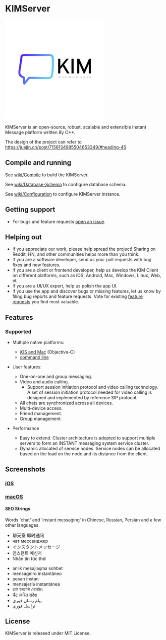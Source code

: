 # KIMServer
<img src="docs/logo.svg" height=320>

KIMServer is an open-source, robust, scalable and extensible Instant Message platform written By C++.

The design of the project can refer to https://juejin.cn/post/7156134985504653349/#heading-45

## Compile and running

See [wiki/Compile](https://github.com/taroyuyu/KIMServer/wiki/Compile) to build the KIMServer.

See [wiki/Database-Schema](https://github.com/taroyuyu/KIMServer/wiki/Database-Schema) to configure database schema.

See [wiki/Configuration](https://github.com/taroyuyu/KIMServer/wiki/Configuration) to configure KIMServer instance.

## Getting support

* For bugs and feature requests [open an issue](https://github.com/taroyuyu/KIMServer/issues/new/choose).

## Helping out

* If you appreciate our work, please help spread the project! Sharing on Reddit, HN, and other communities helps more than you think.
* If you are a software developer, send us your pull requests with bug fixes and new features.
* If you are a client or frontend developer, help us develop the KIM Client on different platforms, such as iOS, Android, Mac, Windows, Linux, Web, et.
* If you are a UI/UX expert, help us polish the app UI.
* If you use the app and discover bugs or missing features, let us know by filing bug reports and feature requests. Vote for existing [feature requests](https://github.com/taroyuyu/KIMServer/issues?q=is%3Aissue+is%3Aopen+sort%3Areactions-%2B1-desc+label%3A%22feature+request%22) you find most valuable.

## Features

### Supported

- Multiple native platforms:
  - [iOS and Mac](https://github.com/taroyuyu/kim-iOS) (Objective-C)
  - [command line](source/Client)
- User features:
  - One-on-one and group messaging. 
  - Video and audio calling.
    - Support session initiation protocol and video calling technology. A set of session initiation protocol  needed for video calling is designed and implemented by reference SIP protocol.
  - All chats are synchronized across all devices.
  - Multi-device access.
  - Friend management.
  - Group management.

- Performance
  - Easy to extend. Cluster architecture is adopted to support multiple servers to form an INSTANT messaging system service cluster.
  - Dynamic allocated of service nodes. Service nodes can be allocated based on the load on the node and its distance from the client.

## Screenshots

### [iOS](https://github.com/taroyuyu/kim-iOS)

### [macOS](https://github.com/taroyuyu/kim-iOS)

#### SEO Strings

Words 'chat' and 'instant messaging' in Chinese, Russian, Persian and a few other languages.

- 聊天室 即时通讯
- чат мессенджер
- インスタントメッセージ
- 인스턴트 메신저
- Nhắn tin tức thời
* anlık mesajlaşma sohbet
* mensageiro instantâneo
* pesan instan
* mensajería instantánea
* চ্যাট ইন্সট্যান্ট মেসেজিং
* चैट त्वरित संदेश
* پیام رسان فوری
* تراسل فوري

## License

KIMServer is released under MIT License.
